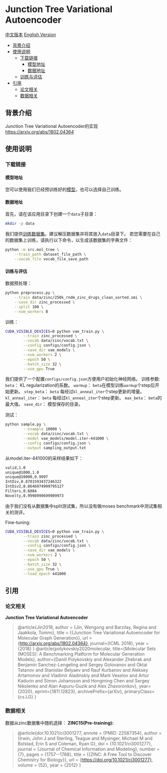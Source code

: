 # Junction Tree Variational Autoencoder

[中文版本](./README_cn.md) [English Version](./README.md)

* [背景介绍](#背景介绍)
* [使用说明](#使用说明)
    *  [下载链接](#下载链接)
        * [模型地址](#模型地址)
        * [数据地址](#数据地址)
    * [训练与评估](#训练与评估)
* [引用](#引用)
    * [论文相关](#论文相关)
    * [数据相关](#数据相关)

## 背景介绍
Junction Tree Variational Autoencoder的实现 https://arxiv.org/abs/1802.04364

## 使用说明

### 下载链接

#### 模型地址
您可以使用我们已经预训练好的[模型](https://baidu-nlp.bj.bcebos.com/PaddleHelix/datasets/molecular_generation/vae_models.tgz)，也可以选择自己训练。

#### 数据地址
首先，请在该应用目录下创建一个`data`子目录：
```bash
mkdir -p data 
```
我们提供[训练数据集](https://baidu-nlp.bj.bcebos.com/PaddleHelix/datasets/molecular_generation/zinc.tgz)。建议解压数据集并将其放入`data`目录下。
若您需要在自己的数据集上训练，请执行以下命令，以生成该数据集的字典文件：
```bash 
python -m src.mol_tree \
    --train_path dataset_file_path \
    --vocab_file vocab_file_save_path
```

#### 训练与评估
数据预处理：
```bash 
python preprocess.py \
    --train data/zinc/250k_rndm_zinc_drugs_clean_sorted.smi \
    --save_dir zinc_processed \
    --split 100 \
    --num_workers 8
```

训练：
```bash
CUDA_VISIBLE_DEVICES=0 python vae_train.py \
        --train zinc_processed \
        --vocab data/zinc/vocab.txt \
        --config configs/config.json \
        --save_dir vae_models \
        --num_workers 2 \
        --epoch 50 \
        --batch_size 32 \
        --use_gpu True 
```
我们提供了一个配置`configs/config.json`方便用户初始化神经网络。
训练参数:
`beta`： KL regularization的系数。
`warmup`： `beta`在模型训练`warmup`个step后开始更新。
`step_beta`： `beta` 每经过`kl_anneal_iter`个step更新的增量。
`kl_anneal_iter`： `beta` 每经过`kl_anneal_iter`个step更新。
`max_beta`： `beta`的最大值。
`save_dir`： 模型保存的目录。

测试：
```bash
python sample.py \
        --nsample 10000 \
        --vocab data/zinc/vocab.txt \
        --model vae_models/model.iter-441000 \
        --config configs/config.json \
        --output sampling_output.txt
```
从model.iter-441000的采样结果如下：
```bash
valid,1.0
unique@1000,1.0
unique@10000,0.9997
IntDiv,0.8701593437246322
IntDiv2,0.8646974999795127
Filters,0.6084
Novelty,0.9998999699909973
```
由于我们没有从数据集中split测试集，所以没有做moses benchmark中测试集相关的测评。    

Fine-tuning:
```bash
CUDA_VISIBLE_DEVICES=0 python vae_train.py \
        --train zinc_processed \
        --vocab data/zinc/vocab.txt \
        --config configs/config.json \
        --save_dir vae_models \
        --num_workers 2 \
        --epoch 50 \
        --batch_size 32 \
        --use_gpu True \
        --load_epoch 441000
```


## 引用
### 论文相关
**Junction Tree Variational Autoencoder**
> @article{Jin2018,
  author = {Jin, Wengong and Barzilay, Regina and Jaakkola, Tommi},
  title = {{Junction Tree Variational Autoencoder for Molecular Graph Generation}},
  url = {http://arxiv.org/abs/1802.04364},
  journal={ICML 2018},
  year = {2018}
}
> @article{polykovskiy2020molecular,
      title={Molecular Sets (MOSES): A Benchmarking Platform for Molecular Generation Models}, 
      author={Daniil Polykovskiy and Alexander Zhebrak and Benjamin Sanchez-Lengeling and Sergey Golovanov and Oktai Tatanov and Stanislav Belyaev and Rauf Kurbanov and Aleksey Artamonov and Vladimir Aladinskiy and Mark Veselov and Artur Kadurin and Simon Johansson and Hongming Chen and Sergey Nikolenko and Alan Aspuru-Guzik and Alex Zhavoronkov},
      year={2020},
      eprint={1811.12823},
      archivePrefix={arXiv},
      primaryClass={cs.LG}
}
### 数据相关
数据从zinc数据集中随机选择：
**ZINC15(Pre-training):**
> @article{doi:10.1021/ci3001277,
    annote = {PMID: 22587354},
    author = {Irwin, John J and Sterling, Teague and Mysinger, Michael M and Bolstad, Erin S and Coleman, Ryan G},
    doi = {10.1021/ci3001277},
    journal = {Journal of Chemical Information and Modeling},
    number = {7},
    pages = {1757--1768},
    title = {{ZINC: A Free Tool to Discover Chemistry for Biology}},
    url = {https://doi.org/10.1021/ci3001277},
    volume = {52},
    year = {2012}
}


